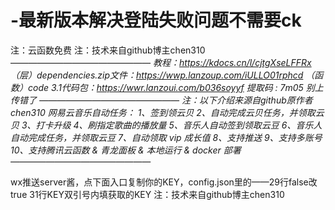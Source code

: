 # -最新版本解决登陆失败问题不需要ck
注：云函数免费
注：技术来自github博主chen310
——_——_——_——_——_——_——_——
教程：https://kdocs.cn/l/cjtgXseLFFRx
（层）dependencies.zip文件：https://wwp.lanzoup.com/iULLO01rphcd
（函数）code _3.1代码包：https://wwr.lanzoui.com/b036soyyf  提取码 : 7m05
别上传错了
——_——_——_——_——_——_——_——
注：以下介绍来源自github原作者chen310
网易云音乐自动任务：
  1、签到领云贝
  2、自动完成云贝任务，并领取云贝
  3、打卡升级
  4、刷指定歌曲的播放量
  5、音乐人自动签到领取云豆
  6、音乐人自动完成任务，并领取云豆
  7、自动领取 vip 成长值
  8、支持推送
  9、支持多账号
  10、支持腾讯云函数 & 青龙面板 & 本地运行 & docker 部署
——_——_——_——_——_——_——_——

wx推送server酱，点下面入口复制你的KEY，config.json里的——29行false改true  31行KEY双引号内填获取的KEY
注：技术来自github博主chen310
